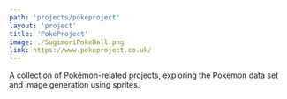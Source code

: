 ```yaml
---
path: 'projects/pokeproject'
layout: 'project'
title: 'PokéProject'
image: ./SugimoriPokeBall.png
link: https://www.pokeproject.co.uk/
---
```


A collection of Pokémon-related projects, exploring the Pokemon data set and image generation using sprites.
